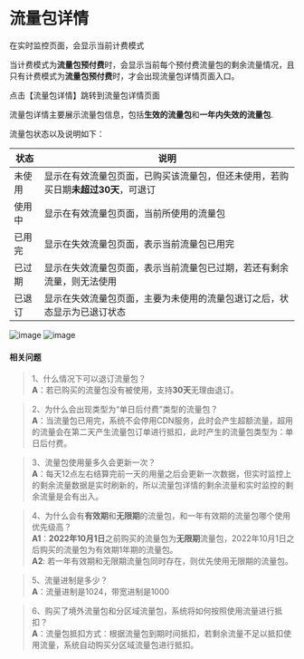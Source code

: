 # 流量包详情

在实时监控页面，会显示当前计费模式

当计费模式为<strong>流量包预付费</strong>时，会显示当前每个预付费流量包的剩余流量情况，且只有计费模式为<strong>流量包预付费</strong>时，才会出现流量包详情页面入口。

点击【流量包详情】跳转到流量包详情页面

流量包详情主要展示流量包信息，包括<strong>生效的流量包</strong>和<strong>一年内失效的流量包</strong>.

流量包状态以及说明如下：

|状态|说明|
|---|---|
|未使用|显示在有效流量包页面，已购买该流量包，但还未使用，若购买日期<strong>未超过30天</strong>，可退订|
|使用中|显示在有效流量包页面，当前所使用的流量包|
|已用完|显示在失效流量包页面，表示当前流量包已用完|
|已过期|显示在失效流量包页面，表示当前流量包已过期，若还有剩余流量，则无法使用|
|已退订|显示在失效流量包页面，主要为未使用的流量包退订之后，状态显示为已退订状态|

![image](https://user-images.githubusercontent.com/89777962/207570701-9ae89f78-fdac-455f-8c64-6c35d15e8593.png)
![image](https://user-images.githubusercontent.com/89777962/207570745-9984687f-d39a-418d-b67a-07e31ec281b4.png)


#### 相关问题

> 1、什么情况下可以退订流量包？
</br><strong>A</strong>：若已购买的流量包没有被使用，支持<strong>30天</strong>无理由退订。

> 2、为什么会出现类型为“单日后付费”类型的流量包？
</br><strong>A</strong>：当流量包已用完，系统不会停用CDN服务，此时会产生超额流量，超用的流量会在第二天产生流量包订单进行抵扣，此时产生的流量包类型为：单日后付费。

> 3、流量包使用量多久会更新一次？
</br><strong>A</strong>：每天12点左右结算完前一天的用量之后会更新一次数据，但实时监控上的剩余流量数据是实时刷新的，所以流量包详情的剩余流量和实时监控的剩余流量是会有出入。

> 4、为什么会有<strong>有效期</strong>和<strong>无限期</strong>的流量包，和一年有效期的流量包哪个使用优先级高？
</br><strong>A1</strong>：<strong>2022年10月1日</strong>之前购买的流量包为<strong>无限期</strong>流量包，2022年10月1日之后购买的流量包为有效期1年期的流量包。
</br><strong>A2</strong>: 若一年有效期和无限期流量包同时存在，则优先使用无限期的流量包。

>5、流量进制是多少？
</br><strong>A</strong>：流量进制是1024，带宽进制是1000  

>6、购买了境外流量包和分区域流量包，系统将如何按照使用流量进行抵扣？
</br><strong>A</strong>：流量包抵扣方式：根据流量包到期时间抵扣，若剩余流量不足以抵扣使用流量，系统自动购买分区域流量包进行抵扣。

